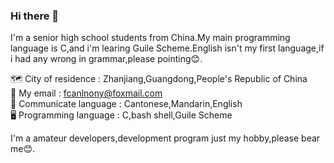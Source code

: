 ### Hi there 👋
 
I'm a senior high school students from China.My main programming language is C,and i'm learing Guile Scheme.English isn't my first language,if i had any wrong in grammar,please pointing😊.                                                                                                                         
                                                                                                                                                           
🗺️ City of residence : Zhanjiang,Guangdong,People's Republic of China                                                                                       
📧 My email : fcanlnony@foxmail.com                                                                                                                         
💬 Communicate language : Cantonese,Mandarin,English                                                                                                         
🖥️ Programming language : C,bash shell,Guile Scheme                                                                                                         
 
 I'm a amateur developers,development program just my hobby,please bear me😊.

